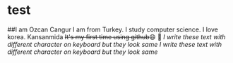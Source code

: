 # test
##I am Ozcan Cangur
I am from Turkey.
I study computer science.
I love korea.
Kansanmida
~~It's my first time using github~~:smile:
:shark:
*I write these text with different character on keyboard but they look same*
_I write these text with different character on keyboard but they look same_
